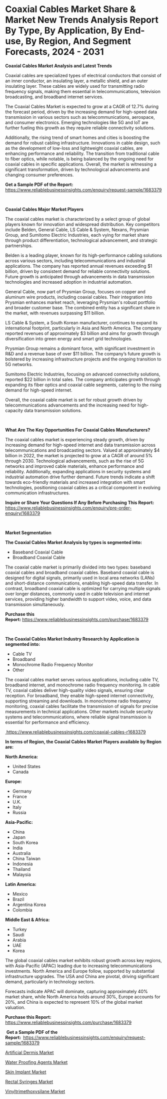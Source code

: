 <p><h1>Coaxial Cables Market Share & Market New Trends Analysis Report By Type, By Application, By End-use, By Region, And Segment Forecasts, 2024 - 2031</h1></p><p><strong>Coaxial Cables Market Analysis and Latest Trends</strong></p>
<p><p>Coaxial cables are specialized types of electrical conductors that consist of an inner conductor, an insulating layer, a metallic shield, and an outer insulating layer. These cables are widely used for transmitting radio frequency signals, making them essential in telecommunications, television broadcasting, and broadband internet services. </p><p>The Coaxial Cables Market is expected to grow at a CAGR of 12.7% during the forecast period, driven by the increasing demand for high-speed data transmission in various sectors such as telecommunications, aerospace, and consumer electronics. Emerging technologies like 5G and IoT are further fueling this growth as they require reliable connectivity solutions. </p><p>Additionally, the rising trend of smart homes and cities is boosting the demand for robust cabling infrastructure. Innovations in cable design, such as the development of low-loss and lightweight coaxial cables, are enhancing performance and reliability. The transition from traditional cable to fiber optics, while notable, is being balanced by the ongoing need for coaxial cables in specific applications. Overall, the market is witnessing a significant transformation, driven by technological advancements and changing consumer preferences.</p></p>
<p><strong>Get a Sample PDF of the Report:&nbsp;</strong> <a href="https://www.reliablebusinessinsights.com/enquiry/request-sample/1683379?utm_campaign=97&utm_medium=2&utm_source=Github&utm_content=ia&utm_term=07112024&utm_id=coaxial-cables">https://www.reliablebusinessinsights.com/enquiry/request-sample/1683379</a></p>
<p>&nbsp;</p>
<p><strong>Coaxial Cables Major Market Players</strong></p>
<p><p>The coaxial cables market is characterized by a select group of global players known for innovation and widespread distribution. Key competitors include Belden, General Cable, LS Cable & System, Nexans, Prysmian Group, and Sumitomo Electric Industries, each vying for market share through product differentiation, technological advancement, and strategic partnerships.</p><p>Belden is a leading player, known for its high-performance cabling solutions across various sectors, including telecommunications and industrial applications. The company has reported annual revenues exceeding $1 billion, driven by consistent demand for reliable connectivity solutions. Future growth is anticipated through advancements in data transmission technologies and increased adoption in industrial automation.</p><p>General Cable, now part of Prysmian Group, focuses on copper and aluminum wire products, including coaxial cables. Their integration into Prysmian enhances market reach, leveraging Prysmian's robust portfolio and broader customer base. The combined entity has a significant share in the market, with revenues surpassing $11 billion.</p><p>LS Cable & System, a South Korean manufacturer, continues to expand its international footprint, particularly in Asia and North America. The company reported revenues of approximately $3 billion and aims for growth through diversification into green energy and smart grid technologies.</p><p>Prysmian Group remains a dominant force, with significant investment in R&D and a revenue base of over $11 billion. The company’s future growth is bolstered by increasing infrastructure projects and the ongoing transition to 5G networks.</p><p>Sumitomo Electric Industries, focusing on advanced connectivity solutions, reported $22 billion in total sales. The company anticipates growth through expanding its fiber optics and coaxial cable segments, catering to the rising demand for high-speed internet.</p><p>Overall, the coaxial cable market is set for robust growth driven by telecommunications advancements and the increasing need for high-capacity data transmission solutions.</p></p>
<p>&nbsp;</p>
<p><strong>What Are The Key Opportunities For Coaxial Cables Manufacturers?</strong></p>
<p><p>The coaxial cables market is experiencing steady growth, driven by increasing demand for high-speed internet and data transmission across telecommunications and broadcasting sectors. Valued at approximately $4 billion in 2022, the market is projected to grow at a CAGR of around 5% through 2030. Technological advancements, such as the rise of 5G networks and improved cable materials, enhance performance and reliability. Additionally, expanding applications in security systems and industrial automation drive further demand. Future trends indicate a shift towards eco-friendly materials and increased integration with smart technologies, positioning coaxial cables as a critical component in evolving communication infrastructures.</p></p>
<p><strong>Inquire or Share Your Questions If Any Before Purchasing This Report:</strong> <a href="https://www.reliablebusinessinsights.com/enquiry/pre-order-enquiry/1683379?utm_campaign=97&utm_medium=2&utm_source=Github&utm_content=ia&utm_term=07112024&utm_id=coaxial-cables">https://www.reliablebusinessinsights.com/enquiry/pre-order-enquiry/1683379</a></p>
<p>&nbsp;</p>
<p><strong>Market Segmentation</strong></p>
<p><strong>The Coaxial Cables Market Analysis by types is segmented into:</strong></p>
<p><ul><li>Baseband Coaxial Cable</li><li>Broadband Coaxial Cable</li></ul></p>
<p><p>The coaxial cable market is primarily divided into two types: baseband coaxial cables and broadband coaxial cables. Baseband coaxial cable is designed for digital signals, primarily used in local area networks (LANs) and short-distance communications, enabling high-speed data transfer. In contrast, broadband coaxial cable is optimized for carrying multiple signals over longer distances, commonly used in cable television and internet services, providing higher bandwidth to support video, voice, and data transmission simultaneously.</p></p>
<p><strong>Purchase this Report:&nbsp;</strong><a href="https://www.reliablebusinessinsights.com/purchase/1683379?utm_campaign=97&utm_medium=2&utm_source=Github&utm_content=ia&utm_term=07112024&utm_id=coaxial-cables">https://www.reliablebusinessinsights.com/purchase/1683379</a></p>
<p>&nbsp;</p>
<p><strong>The Coaxial Cables Market Industry Research by Application is segmented into:</strong></p>
<p><ul><li>Cable TV</li><li>Broadband</li><li>Monochrome Radio Frequency Monitor</li><li>Other</li></ul></p>
<p><p>The coaxial cables market serves various applications, including cable TV, broadband internet, and monochrome radio frequency monitoring. In cable TV, coaxial cables deliver high-quality video signals, ensuring clear reception. For broadband, they enable high-speed internet connectivity, supporting streaming and downloads. In monochrome radio frequency monitoring, coaxial cables facilitate the transmission of signals for precise measurements in technical applications. Other markets include security systems and telecommunications, where reliable signal transmission is essential for performance and efficiency.</p></p>
<p><a href="https://www.reliablebusinessinsights.com/coaxial-cables-r1683379?utm_campaign=97&utm_medium=2&utm_source=Github&utm_content=ia&utm_term=07112024&utm_id=coaxial-cables">&nbsp;https://www.reliablebusinessinsights.com/coaxial-cables-r1683379</a></p>
<p><strong>In terms of Region, the Coaxial Cables Market Players available by Region are:</strong></p>
<p>
    <p> <strong> North America: </strong>
        <ul>
            <li>United States</li>
            <li>Canada</li>
        </ul>
        </p> 
    <p> <strong> Europe: </strong>
        <ul>
            <li>Germany</li>
            <li>France</li>
            <li>U.K.</li>
            <li>Italy</li>
            <li>Russia</li>
        </ul>
        </p> 
    <p> <strong> Asia-Pacific: </strong>
        <ul>
            <li>China</li>
            <li>Japan</li>
            <li>South Korea</li>
            <li>India</li>
            <li>Australia</li>
            <li>China Taiwan</li>
            <li>Indonesia</li>
            <li>Thailand</li>
            <li>Malaysia</li>
        </ul>
        </p> 
    <p> <strong> Latin America: </strong>
        <ul>
            <li>Mexico</li>
            <li>Brazil</li>
            <li>Argentina Korea</li>
            <li>Colombia</li>
        </ul>
        </p> 
    <p> <strong> Middle East & Africa: </strong>
        <ul>
            <li>Turkey</li>
            <li>Saudi</li>
            <li>Arabia</li>
            <li>UAE</li>
            <li>Korea</li>
        </ul>
    </p>
    </p>
<p><p>The global coaxial cables market exhibits robust growth across key regions, with Asia-Pacific (APAC) leading due to increasing telecommunications investments. North America and Europe follow, supported by substantial infrastructure upgrades. The USA and China are pivotal, driving significant demand, particularly in technology sectors. </p><p>Forecasts indicate APAC will dominate, capturing approximately 40% market share, while North America holds around 30%, Europe accounts for 20%, and China is expected to represent 10% of the global market valuation.</p></p>
<p><strong>Purchase this Report: </strong><a href="https://www.reliablebusinessinsights.com/purchase/1683379?utm_campaign=97&utm_medium=2&utm_source=Github&utm_content=ia&utm_term=07112024&utm_id=coaxial-cables">https://www.reliablebusinessinsights.com/purchase/1683379</a></p>
<p>&nbsp;<strong>Get a Sample PDF of the Report:&nbsp;&nbsp;</strong><a href="https://www.reliablebusinessinsights.com/enquiry/request-sample/1683379?utm_campaign=97&utm_medium=2&utm_source=Github&utm_content=ia&utm_term=07112024&utm_id=coaxial-cables">https://www.reliablebusinessinsights.com/enquiry/request-sample/1683379</a></p>
<p><strong></strong></p>
<p><p><a href="https://issuu.com/reportprime-2/docs/artificial-dermis-market-size-2030._4edf8f7e511f3b?utm_campaign=97&utm_medium=2&utm_source=Github&utm_content=ia&utm_term=07112024&utm_id=coaxial-cables">Artificial Dermis Market</a></p><p><a href="https://github.com/yoreivesal/Market-Research-Report-List-1/blob/main/water-proofing-agents-market.md?utm_campaign=97&utm_medium=2&utm_source=Github&utm_content=ia&utm_term=07112024&utm_id=coaxial-cables">Water Proofing Agents Market</a></p><p><a href="https://issuu.com/reportprime-2/docs/skin-implant-market-size-2030.pptx_53af6a60c34e35?utm_campaign=97&utm_medium=2&utm_source=Github&utm_content=ia&utm_term=07112024&utm_id=coaxial-cables">Skin Implant Market</a></p><p><a href="https://issuu.com/reportprime-2/docs/rectal-syringes-market-size-2030.pp_50689f45924ebd?utm_campaign=97&utm_medium=2&utm_source=Github&utm_content=ia&utm_term=07112024&utm_id=coaxial-cables">Rectal Syringes Market</a></p><p><a href="https://github.com/alespiliffe/Market-Research-Report-List-1/blob/main/vinyltrimethoxysilane-market.md?utm_campaign=97&utm_medium=2&utm_source=Github&utm_content=ia&utm_term=07112024&utm_id=coaxial-cables">Vinyltrimethoxysilane Market</a></p></p>